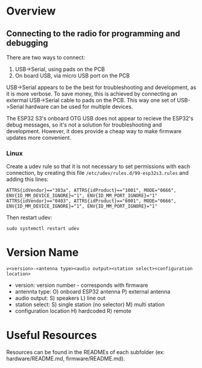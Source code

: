 # Overview #

## Connecting to the radio for programming and debugging ##
There are two ways to connect: 

1. USB->Serial, using pads on the PCB
2. On board USB, via micro USB port on the PCB

USB->Serial appears to be the best for troubleshooting and development, as it is more verbose. To save money, this is achieved by connecting an extermal USB->Serial cable to pads on the PCB. This way one set of USB->Serial hardware can be used for multiple devices.

The ESP32 S3's onboard OTG USB does not appear to recieve the ESP32's debug messages, so it's not a solution for troubleshooting and development. However, it does provide a cheap way to make firmware updates more convenient.

### Linux ###

Create a udev rule so that it is not necessary to set permissions with each connection, by creating this file `/etc/udev/rules.d/99-esp32s3.rules` and adding this lines:

```
ATTRS{idVendor}=="303a", ATTRS{idProduct}=="1001", MODE="0666", ENV{ID_MM_DEVICE_IGNORE}="1", ENV{ID_MM_PORT_IGNORE}="1"
ATTRS{idVendor}=="0403", ATTRS{idProduct}=="6001", MODE="0666", ENV{ID_MM_DEVICE_IGNORE}="1", ENV{ID_MM_PORT_IGNORE}="1"
```

Then restart udev:

`sudo systemctl restart udev`

# Version Name #

`v<version>-<antenna type><audio output><station select><configuration location>`

- version: version number - corresponds with firmware
- antennta type: 
    O) onboard ESP32 antenna
    P) external antenna
- audio output:
    S) speakers
    L) line out
- station select:
    S) single station (no selector)
    M) multi station
- configuration location
    H) hardcoded
    R) remote

# Useful Resources #

Resources can be found in the READMEs of each subfolder (ex: hardware/README.md, firmware/README.md).